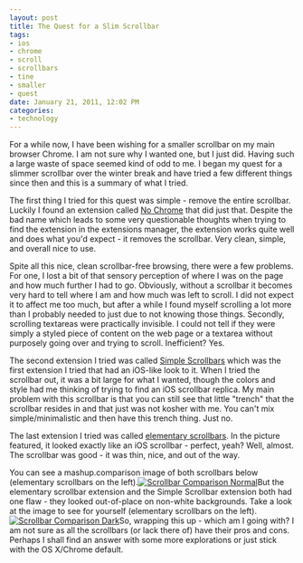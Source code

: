 ```yaml
--- 
layout: post
title: The Quest for a Slim Scrollbar
tags: 
- ios
- chrome
- scroll
- scrollbars
- tine
- smaller
- quest
date: January 21, 2011, 12:02 PM
categories: 
- technology
---
```

For a while now, I have been wishing for a smaller scrollbar on my main browser Chrome. I am not sure why I wanted one, but I just did. Having such a large waste of space seemed kind of odd to me. I began my quest for a slimmer scrollbar over the winter break and have tried a few different things since then and this is a summary of what I tried.

The first thing I tried for this quest was simple - remove the entire scrollbar. Luckily I found an extension called [No Chrome](https://chrome.google.com/webstore/detail/flppejmhekmfinhmpgnlmnfjognmagpm) that did just that. Despite the bad name which leads to some very questionable thoughts when trying to find the extension in the extensions manager, the extension works quite well and does what you'd expect - it removes the scrollbar. Very clean, simple, and overall nice to use.

Spite all this nice, clean scrollbar-free browsing, there were a few problems. For one, I lost a bit of that sensory perception of where I was on the page and how much further I had to go. Obviously, without a scrollbar it becomes very hard to tell where I am and how much was left to scroll. I did not expect it to affect me too much, but after a while I found myself scrolling a lot more than I probably needed to just due to not knowing those things. Secondly, scrolling textareas were practically invisible. I could not tell if they were simply a styled piece of content on the web page or a textarea without purposely going over and trying to scroll. Inefficient? Yes.

The second extension I tried was called [Simple Scrollbars](https://chrome.google.com/webstore/detail/lagmbbmdlgjncefjognkcadapmmkmphe) which was the first extension I tried that had an iOS-like look to it. When I tried the scrollbar out, it was a bit large for what I wanted, though the colors and style had me thinking of trying to find an iOS scrollbar replica. My main problem with this scrollbar is that you can still see that little "trench" that the scrollbar resides in and that just was not kosher with me. You can't mix simple/minimalistic and then have this trench thing. Just no.

The last extension I tried was called [elementary scrollbars](https://chrome.google.com/webstore/detail/jfichaompnhpmlpjhcjebedbgaeoeple). In the picture featured, it looked exactly like an iOS scrollbar - perfect, yeah? Well, almost. The scrollbar was good - it was thin, nice, and out of the way.

You can see a mashup.comparison image of both scrollbars below (elementary scrollbars on the left).[![](http://www.tanner-smith.com/wp-content/uploads/2011/01/scrollbar_comparison_normal.jpg "Scrollbar Comparison Normal")](http://www.tanner-smith.com/wp-content/uploads/2011/01/scrollbar_comparison_normal.jpg)But the elementary scrollbar extension and the Simple Scrollbar extension both had one flaw - they looked out-of-place on non-white backgrounds. Take a look at the image to see for yourself (elementary scrollbars on the left).[![](http://www.tanner-smith.com/wp-content/uploads/2011/01/scrollbar_comparison_dark.jpg "Scrollbar Comparison Dark")](http://www.tanner-smith.com/wp-content/uploads/2011/01/scrollbar_comparison_dark.jpg)So, wrapping this up - which am I going with? I am not sure as all the scrollbars (or lack there of) have their pros and cons. Perhaps I shall find an answer with some more explorations or just stick with the OS X/Chrome default.
